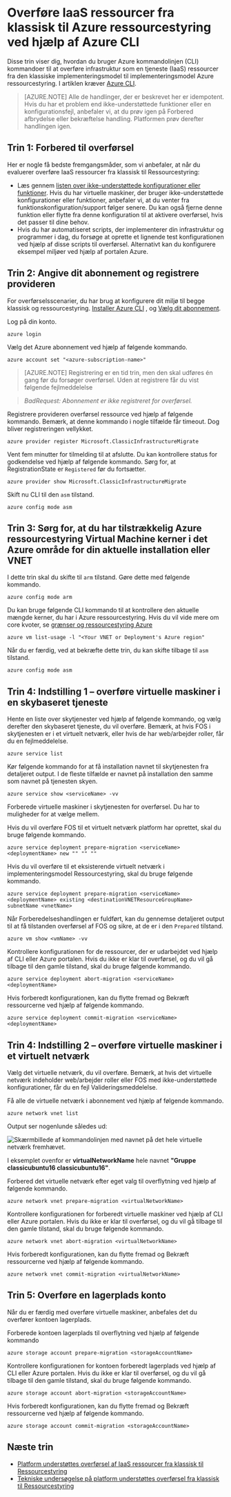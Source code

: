 <properties
    pageTitle="Overføre IaaS ressourcer fra klassisk til Azure ressourcestyring ved hjælp af Azure CLI | Microsoft Azure"
    description="I denne artikel indeholder en gennemgang af overførslen platform understøttes af ressourcer fra klassisk til Azure ressourcestyring ved hjælp af Azure CLI"
    services="virtual-machines-linux"
    documentationCenter=""
    authors="cynthn"
    manager="timlt"
    editor=""
    tags="azure-resource-manager"/>

<tags
    ms.service="virtual-machines-linux"
    ms.workload="infrastructure-services"
    ms.tgt_pltfrm="vm-linux"
    ms.devlang="na"
    ms.topic="article"
    ms.date="07/19/2016"
    ms.author="cynthn"/>

# <a name="migrate-iaas-resources-from-classic-to-azure-resource-manager-by-using-azure-cli"></a>Overføre IaaS ressourcer fra klassisk til Azure ressourcestyring ved hjælp af Azure CLI

Disse trin viser dig, hvordan du bruger Azure kommandolinjen (CLI) kommandoer til at overføre infrastruktur som en tjeneste (IaaS) ressourcer fra den klassiske implementeringsmodel til implementeringsmodel Azure ressourcestyring. I artiklen kræver [Azure CLI](../xplat-cli-install.md).

>[AZURE.NOTE] Alle de handlinger, der er beskrevet her er idempotent. Hvis du har et problem end ikke-understøttede funktioner eller en konfigurationsfejl, anbefaler vi, at du prøv igen på Forbered afbrydelse eller bekræftelse handling. Platformen prøv derefter handlingen igen.

## <a name="step-1-prepare-for-migration"></a>Trin 1: Forbered til overførsel

Her er nogle få bedste fremgangsmåder, som vi anbefaler, at når du evaluerer overføre IaaS ressourcer fra klassisk til Ressourcestyring:

- Læs gennem [listen over ikke-understøttede konfigurationer eller funktioner](virtual-machines-windows-migration-classic-resource-manager.md). Hvis du har virtuelle maskiner, der bruger ikke-understøttede konfigurationer eller funktioner, anbefaler vi, at du venter fra funktionskonfiguration/support følger senere. Du kan også fjerne denne funktion eller flytte fra denne konfiguration til at aktivere overførsel, hvis det passer til dine behov.
-   Hvis du har automatiseret scripts, der implementerer din infrastruktur og programmer i dag, du forsøge at oprette et lignende test konfigurationen ved hjælp af disse scripts til overførsel. Alternativt kan du konfigurere eksempel miljøer ved hjælp af portalen Azure.

## <a name="step-2-set-your-subscription-and-register-the-provider"></a>Trin 2: Angive dit abonnement og registrere provideren

For overførselsscenarier, du har brug at konfigurere dit miljø til begge klassisk og ressourcestyring. [Installer Azure CLI](../xplat-cli-install.md) , og [Vælg dit abonnement](../xplat-cli-connect.md).

Log på din konto.
    
    azure login

Vælg det Azure abonnement ved hjælp af følgende kommando.

    azure account set "<azure-subscription-name>"

>[AZURE.NOTE] Registrering er en tid trin, men den skal udføres én gang før du forsøger overførsel. Uden at registrere får du vist følgende fejlmeddelelse 

>   *BadRequest: Abonnement er ikke registreret for overførsel.* 

Registrere provideren overførsel ressource ved hjælp af følgende kommando. Bemærk, at denne kommando i nogle tilfælde får timeout. Dog bliver registreringen vellykket.

    azure provider register Microsoft.ClassicInfrastructureMigrate

Vent fem minutter for tilmelding til at afslutte. Du kan kontrollere status for godkendelse ved hjælp af følgende kommando. Sørg for, at RegistrationState er `Registered` før du fortsætter.

    azure provider show Microsoft.ClassicInfrastructureMigrate

Skift nu CLI til den `asm` tilstand.

    azure config mode asm

## <a name="step-3-make-sure-you-have-enough-azure-resource-manager-virtual-machine-cores-in-the-azure-region-of-your-current-deployment-or-vnet"></a>Trin 3: Sørg for, at du har tilstrækkelig Azure ressourcestyring Virtual Machine kerner i det Azure område for din aktuelle installation eller VNET

I dette trin skal du skifte til `arm` tilstand. Gøre dette med følgende kommando.

```
azure config mode arm
```

Du kan bruge følgende CLI kommando til at kontrollere den aktuelle mængde kerner, du har i Azure ressourcestyring. Hvis du vil vide mere om core kvoter, se [grænser og ressourcestyring Azure](../articles/azure-subscription-service-limits.md#limits-and-the-azure-resource-manager)

```
azure vm list-usage -l "<Your VNET or Deployment's Azure region"
```

Når du er færdig, ved at bekræfte dette trin, du kan skifte tilbage til `asm` tilstand.

    azure config mode asm


## <a name="step-4-option-1---migrate-virtual-machines-in-a-cloud-service"></a>Trin 4: Indstilling 1 – overføre virtuelle maskiner i en skybaseret tjeneste 

Hente en liste over skytjenester ved hjælp af følgende kommando, og vælg derefter den skybaseret tjeneste, du vil overføre. Bemærk, at hvis FOS i skytjenesten er i et virtuelt netværk, eller hvis de har web/arbejder roller, får du en fejlmeddelelse.

    azure service list

Kør følgende kommando for at få installation navnet til skytjenesten fra detaljeret output. I de fleste tilfælde er navnet på installation den samme som navnet på tjenesten skyen.

    azure service show <serviceName> -vv

Forberede virtuelle maskiner i skytjenesten for overførsel. Du har to muligheder for at vælge mellem.

Hvis du vil overføre FOS til et virtuelt netværk platform har oprettet, skal du bruge følgende kommando.

    azure service deployment prepare-migration <serviceName> <deploymentName> new "" "" ""

Hvis du vil overføre til et eksisterende virtuelt netværk i implementeringsmodel Ressourcestyring, skal du bruge følgende kommando.

    azure service deployment prepare-migration <serviceName> <deploymentName> existing <destinationVNETResourceGroupName> subnetName <vnetName>

Når Forberedelseshandlingen er fuldført, kan du gennemse detaljeret output til at få tilstanden overførsel af FOS og sikre, at de er i den `Prepared` tilstand.

    azure vm show <vmName> -vv

Kontrollere konfigurationen for de ressourcer, der er udarbejdet ved hjælp af CLI eller Azure portalen. Hvis du ikke er klar til overførsel, og du vil gå tilbage til den gamle tilstand, skal du bruge følgende kommando.

    azure service deployment abort-migration <serviceName> <deploymentName>

Hvis forberedt konfigurationen, kan du flytte fremad og Bekræft ressourcerne ved hjælp af følgende kommando.

    azure service deployment commit-migration <serviceName> <deploymentName>


    
## <a name="step-4-option-2----migrate-virtual-machines-in-a-virtual-network"></a>Trin 4: Indstilling 2 – overføre virtuelle maskiner i et virtuelt netværk

Vælg det virtuelle netværk, du vil overføre. Bemærk, at hvis det virtuelle netværk indeholder web/arbejder roller eller FOS med ikke-understøttede konfigurationer, får du en fejl Valideringsmeddelelse.

Få alle de virtuelle netværk i abonnement ved hjælp af følgende kommando.

    azure network vnet list
    
Output ser nogenlunde således ud:

![Skærmbillede af kommandolinjen med navnet på det hele virtuelle netværk fremhævet.](./media/virtual-machines-linux-cli-migration-classic-resource-manager/vnet.png)

I eksemplet ovenfor er **virtualNetworkName** hele navnet **"Gruppe classicubuntu16 classicubuntu16"**.

Forbered det virtuelle netværk efter eget valg til overflytning ved hjælp af følgende kommando.

    azure network vnet prepare-migration <virtualNetworkName>

Kontrollere konfigurationen for forberedt virtuelle maskiner ved hjælp af CLI eller Azure portalen. Hvis du ikke er klar til overførsel, og du vil gå tilbage til den gamle tilstand, skal du bruge følgende kommando.

    azure network vnet abort-migration <virtualNetworkName>

Hvis forberedt konfigurationen, kan du flytte fremad og Bekræft ressourcerne ved hjælp af følgende kommando.

    azure network vnet commit-migration <virtualNetworkName>

## <a name="step-5-migrate-a-storage-account"></a>Trin 5: Overføre en lagerplads konto

Når du er færdig med overføre virtuelle maskiner, anbefales det du overfører kontoen lagerplads.

Forberede kontoen lagerplads til overflytning ved hjælp af følgende kommando

    azure storage account prepare-migration <storageAccountName>

Kontrollere konfigurationen for kontoen forberedt lagerplads ved hjælp af CLI eller Azure portalen. Hvis du ikke er klar til overførsel, og du vil gå tilbage til den gamle tilstand, skal du bruge følgende kommando.

    azure storage account abort-migration <storageAccountName>

Hvis forberedt konfigurationen, kan du flytte fremad og Bekræft ressourcerne ved hjælp af følgende kommando.

    azure storage account commit-migration <storageAccountName>

## <a name="next-steps"></a>Næste trin

- [Platform understøttes overførsel af IaaS ressourcer fra klassisk til Ressourcestyring](virtual-machines-windows-migration-classic-resource-manager.md)
- [Tekniske undersøgelse på platform understøttes overførsel fra klassisk til Ressourcestyring](virtual-machines-windows-migration-classic-resource-manager-deep-dive.md)
